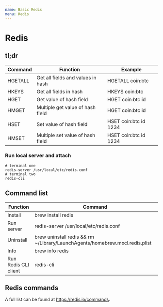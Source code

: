 ```yaml
---
name: Basic Redis
menu: Redis
---
```


# Redis

## tl;dr

| Command | Function                          | Example               |
| ------- | --------------------------------- | --------------------- |
| HGETALL | Get all fields and values in hash | HGETALL coin:btc      |
| HKEYS   | Get all fields in hash            | HKEYS coin:btc        |
| HGET    | Get value of hash field           | HGET coin:btc id      |
| HMGET   | Multiple get value of hash field  | HGET coin:btc id      |
| HSET    | Set value of hash field           | HSET coin:btc id 1234 |
| HMSET   | Multiple set value of hash field  | HSET coin:btc id 1234 |

### Run local server and attach

```shell
# terminal one
redis-server /usr/local/etc/redis.conf
# terminal two
redis-cli
```

## Command list

| Function             | Command                                                                     |
| -------------------- | --------------------------------------------------------------------------- |
| Install              | brew install redis                                                          |
| Run server           | redis-server /usr/local/etc/redis.conf                                      |
| Uninstall            | brew uninstall redis && rm ~/Library/LaunchAgents/homebrew.mxcl.redis.plist |
| Info                 | brew info redis                                                             |
| Run Redis CLI client | redis-cli                                                                   |

## Redis commands

A full list can be found at https://redis.io/commands.